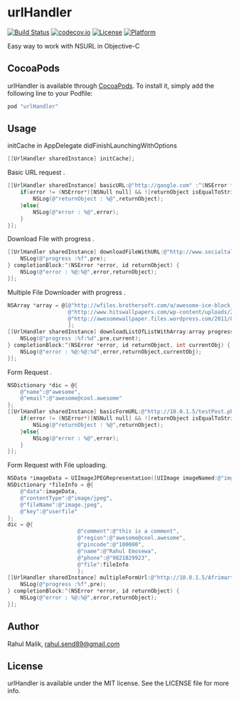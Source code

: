 urlHandler
==========

[![Build Status](https://travis-ci.org/rahulsend89/urlHandler.svg?branch=master)](https://travis-ci.org/rahulsend89/urlHandler)
[![codecov.io](https://codecov.io/github/rahulsend89/urlHandler/coverage.svg?branch=master)](https://codecov.io/github/rahulsend89/urlHandler?branch=master)
[![License](https://img.shields.io/badge/license-MIT-blue.svg?style=fla )](http://mit-license.org)
[![Platform](http://img.shields.io/badge/platform-ios-lightgrey.svg?style=flat)](https://developer.apple.com/resources/)

Easy way to work with NSURL in Objective-C 

## CocoaPods

urlHandler is available through [CocoaPods](http://cocoapods.org). To install
it, simply add the following line to your Podfile:

``` ruby
pod "urlHandler"
```

## Usage

initCache in AppDelegate didFinishLaunchingWithOptions 
```objective-c
[[UrlHandler sharedInstance] initCache];
```


Basic URL request .
```objective-c
[[UrlHandler sharedInstance] basicURL:@"http://google.com" :^(NSError *error, id returnObject) {
    if(error != (NSError*)[NSNull null] && ![returnObject isEqualToString:@"notReachable"]){
        NSLog(@"returnObject : %@",returnObject);
    }else{
        NSLog(@"error : %@",error);
    }
}];
```


Download File with progress .
```objective-c
[[UrlHandler sharedInstance] downloadFileWithURL:@"http://www.socialtalent.co/wp-content/uploads/blog-content/so-logo.png" withName:@"logo.png" progressBlock:^(float pre) {
    NSLog(@"progress :%f",pre);
} completionBlock:^(NSError *error, id returnObject) {
    NSLog(@"error : %@:%@",error,returnObject);
}];
```

Multiple File Downloader with progress .
```objective-c
NSArray *array = @[@"http://wfiles.brothersoft.com/a/awesome-ice-block_178817-1920x1080.jpg",
                   @"http://www.hitswallpapers.com/wp-content/uploads/2014/07/awesome-city-wallpapers-1920x1080-2.jpg",
                   @"http://awesomewallpaper.files.wordpress.com/2011/09/splendorous1920x1080.jpg",
                   ];
[[UrlHandler sharedInstance] downloadListOfListWithArray:array progressBlock:^(float pre, int current) {
    NSLog(@"progress :%f:%d",pre,current);
} completionBlock:^(NSError *error, id returnObject, int currentObj) {
    NSLog(@"error : %@:%@:%d",error,returnObject,currentObj);
}];
```

Form Request .
```objective-c
NSDictionary *dic = @{
    @"name":@"awesome",
    @"email":@"awesome@cool.awesome"
};
[[UrlHandler sharedInstance] basicFormURL:@"http://10.0.1.5/testPost.php" :@"POST" :dic :^(NSError *error, id returnObject) {
    if(error != (NSError*)[NSNull null] && ![returnObject isEqualToString:@"notReachable"]){
        NSLog(@"returnObject : %@",returnObject);
    }else{
        NSLog(@"error : %@",error);
    }
}];
```

Form Request with File uploading.
```objective-c
NSData *imageData = UIImageJPEGRepresentation([UIImage imageNamed:@"img.jpg"], 90);
NSDictionary *fileInfo = @{
    @"data":imageData,
    @"contentType":@"image/jpeg",
    @"fileName":@"image.jpeg",
    @"key":@"userfile"
};
dic = @{
                      @"comment":@"this is a comment",
                      @"region":@"awesome@cool.awesome",
                      @"pincode":@"100000",
                      @"name":@"Rahul Emosewa",
                      @"phone":@"9821829923",
                      @"file":fileInfo
                      };
[[UrlHandler sharedInstance] multipleFormUrl:@"http://10.0.1.5/Afrimart_backEnd/post.php" :@"POST" postDictionary:dic progressBlock:^(float pre) {
    NSLog(@"progress :%f",pre);
} completionBlock:^(NSError *error, id returnObject) {
    NSLog(@"error : %@:%@",error,returnObject);
}];
```

## Author

Rahul Malik, rahul.send89@gmail.com

## License

urlHandler is available under the MIT license. See the LICENSE file for more info.
